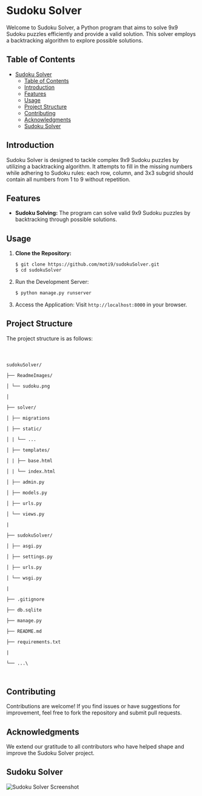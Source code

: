 # Sudoku Solver

Welcome to Sudoku Solver, a Python program that aims to solve 9x9 Sudoku puzzles efficiently and provide a valid solution. This solver employs a backtracking algorithm to explore possible solutions.


## Table of Contents

- [Sudoku Solver](#sudoku-solver)
  - [Table of Contents](#table-of-contents)
  - [Introduction](#introduction)
  - [Features](#features)
  - [Usage](#usage)
  - [Project Structure](#project-structure)
  - [Contributing](#contributing)
  - [Acknowledgments](#acknowledgments)
  - [Sudoku Solver](#sudoku-solver-1)

## Introduction

Sudoku Solver is designed to tackle complex 9x9 Sudoku puzzles by utilizing a backtracking algorithm. It attempts to fill in the missing numbers while adhering to Sudoku rules: each row, column, and 3x3 subgrid should contain all numbers from 1 to 9 without repetition.

## Features

- **Sudoku Solving:** The program can solve valid 9x9 Sudoku puzzles by backtracking through possible solutions.


## Usage

1. **Clone the Repository:**

   ```bash
   $ git clone https://github.com/moti9/sudokuSolver.git
   $ cd sudokuSolver
    ```

2. Run the Development Server:
    ```bash
    $ python manage.py runserver
    ```

3. Access the Application:
    Visit `http://localhost:8000` in your browser.

## Project Structure
The project structure is as follows:

<code>

sudokuSolver/\
├── ReadmeImages/\
│ └── sudoku.png\
│\
├── solver/\
│ ├── migrations\
│ ├── static/\
│ | └── ...\
│ ├── templates/\
│ | ├── base.html\
│ | └── index.html\
│ ├── admin.py\
│ ├── models.py\
│ ├── urls.py\
│ └── views.py\
|\
├── sudokuSolver/\
│ ├── asgi.py\
│ ├── settings.py\
│ ├── urls.py\
│ └── wsgi.py\
|\
├── .gitignore\
├── db.sqlite\
├── manage.py\
├── README.md\
├── requirements.txt\
|\
└── ...\

</code>

## Contributing
Contributions are welcome! If you find issues or have suggestions for improvement, feel free to fork the repository and submit pull requests.

## Acknowledgments
We extend our gratitude to all contributors who have helped shape and improve the Sudoku Solver project.

## Sudoku Solver
![Sudoku Solver Screenshot](ReadmeImages/sudoku.png)